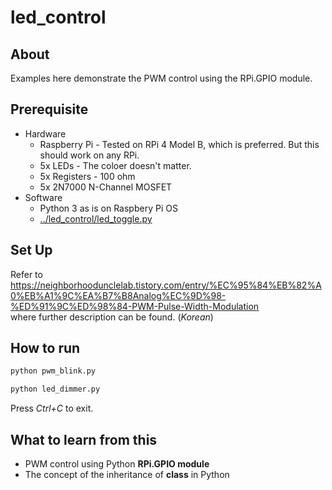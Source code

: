 # led_control

## About
Examples here demonstrate the PWM control using the RPi.GPIO module.

## Prerequisite
* Hardware
    * Raspberry Pi - Tested on RPi 4 Model B, which is preferred. But this should work on any RPi.
    * 5x LEDs - The coloer doesn't matter.
    * 5x Registers - 100 ohm
    * 5x 2N7000 N-Channel MOSFET
* Software
    * Python 3 as is on Raspbery Pi OS
    * [../led_control/led_toggle.py](../led_control/led_toggle.py)

## Set Up
Refer to<br /> https://neighborhoodunclelab.tistory.com/entry/%EC%95%84%EB%82%A0%EB%A1%9C%EA%B7%B8Analog%EC%9D%98-%ED%91%9C%ED%98%84-PWM-Pulse-Width-Modulation <br />where further description can be found. (*Korean*)

## How to run
```bash
python pwm_blink.py
```
```bash
python led_dimmer.py
```
Press *Ctrl+C* to exit.

## What to learn from this
* PWM control using Python **RPi.GPIO module**
* The concept of the inheritance of **class** in Python

